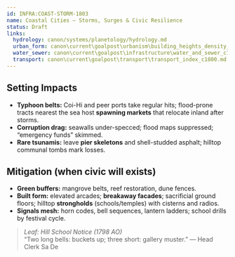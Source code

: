 ```yaml
---
id: INFRA:COAST-STORM-1803
name: Coastal Cities — Storms, Surges & Civic Resilience
status: Draft
links:
  hydrology: canon/systems/planetology/hydrology.md
  urban_form: canon\current\goalpost\urbanism\building_heights_density_c1800.md
  water_sewer: canon\current\goalpost\infrastructure\water_and_sewer_c1800.md
  transport: canon\current\goalpost\transport\transport_index_c1800.md
---
```


## Setting Impacts
- **Typhoon belts:** Coi-Hi and peer ports take regular hits; flood-prone tracts nearest the sea host **spawning markets** that relocate inland after storms.
- **Corruption drag:** seawalls under-specced; flood maps suppressed; “emergency funds” skimmed.
- **Rare tsunamis:** leave **pier skeletons** and shell-studded asphalt; hilltop communal tombs mark losses.

## Mitigation (when civic will exists)
- **Green buffers:** mangrove belts, reef restoration, dune fences.
- **Built form:** elevated arcades; **breakaway facades**; sacrificial ground floors; hilltop **strongholds** (schools/temples) with cisterns and radios.
- **Signals mesh:** horn codes, bell sequences, lantern ladders; school drills by festival cycle.

> _Leaf: Hill School Notice (1798 AO)_  
> “Two long bells: buckets up; three short: gallery muster.” — Head Clerk Sa De
